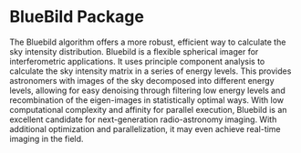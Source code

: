 # BlueBild Package

The Bluebild algorithm offers a more robust, efficient way to calculate the sky intensity distribution. Bluebild is a flexible spherical imager for interferometric applications. It uses principle component analysis to calculate the sky intensity matrix in a series of energy levels. This provides astronomers with images of the sky decomposed into different energy levels, allowing for easy denoising through filtering low energy levels and recombination of the eigen-images in statistically optimal ways. With low computational complexity and affinity for parallel execution, Bluebild is an excellent candidate for next-generation radio-astronomy imaging. With additional optimization and parallelization, it may even achieve real-time imaging in the field.
